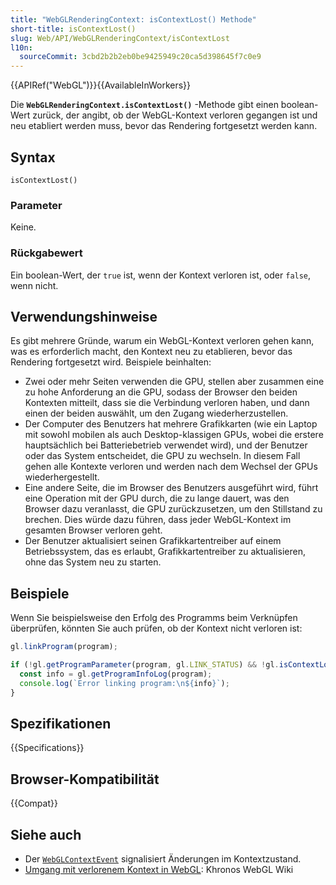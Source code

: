```yaml
---
title: "WebGLRenderingContext: isContextLost() Methode"
short-title: isContextLost()
slug: Web/API/WebGLRenderingContext/isContextLost
l10n:
  sourceCommit: 3cbd2b2b2eb0be9425949c20ca5d398645f7c0e9
---
```


{{APIRef("WebGL")}}{{AvailableInWorkers}}

Die **`WebGLRenderingContext.isContextLost()`** -Methode gibt einen boolean-Wert zurück, der angibt, ob der WebGL-Kontext verloren gegangen ist und neu etabliert werden muss, bevor das Rendering fortgesetzt werden kann.

## Syntax

```js-nolint
isContextLost()
```

### Parameter

Keine.

### Rückgabewert

Ein boolean-Wert, der `true` ist, wenn der Kontext verloren ist, oder `false`, wenn nicht.

## Verwendungshinweise

Es gibt mehrere Gründe, warum ein WebGL-Kontext verloren gehen kann, was es erforderlich macht, den Kontext neu zu etablieren, bevor das Rendering fortgesetzt wird. Beispiele beinhalten:

- Zwei oder mehr Seiten verwenden die GPU, stellen aber zusammen eine zu hohe Anforderung an die GPU, sodass der Browser den beiden Kontexten mitteilt, dass sie die Verbindung verloren haben, und dann einen der beiden auswählt, um den Zugang wiederherzustellen.
- Der Computer des Benutzers hat mehrere Grafikkarten (wie ein Laptop mit sowohl mobilen als auch Desktop-klassigen GPUs, wobei die erstere hauptsächlich bei Batteriebetrieb verwendet wird), und der Benutzer oder das System entscheidet, die GPU zu wechseln. In diesem Fall gehen alle Kontexte verloren und werden nach dem Wechsel der GPUs wiederhergestellt.
- Eine andere Seite, die im Browser des Benutzers ausgeführt wird, führt eine Operation mit der GPU durch, die zu lange dauert, was den Browser dazu veranlasst, die GPU zurückzusetzen, um den Stillstand zu brechen. Dies würde dazu führen, dass jeder WebGL-Kontext im gesamten Browser verloren geht.
- Der Benutzer aktualisiert seinen Grafikkartentreiber auf einem Betriebssystem, das es erlaubt, Grafikkartentreiber zu aktualisieren, ohne das System neu zu starten.

## Beispiele

Wenn Sie beispielsweise den Erfolg des Programms beim Verknüpfen überprüfen, könnten Sie auch prüfen, ob der Kontext nicht verloren ist:

```js
gl.linkProgram(program);

if (!gl.getProgramParameter(program, gl.LINK_STATUS) && !gl.isContextLost()) {
  const info = gl.getProgramInfoLog(program);
  console.log(`Error linking program:\n${info}`);
}
```

## Spezifikationen

{{Specifications}}

## Browser-Kompatibilität

{{Compat}}

## Siehe auch

- Der [`WebGLContextEvent`](/de/docs/Web/API/WebGLContextEvent) signalisiert Änderungen im Kontextzustand.
- [Umgang mit verlorenem Kontext in WebGL](https://wikis.khronos.org/webgl/HandlingContextLost): Khronos WebGL Wiki
